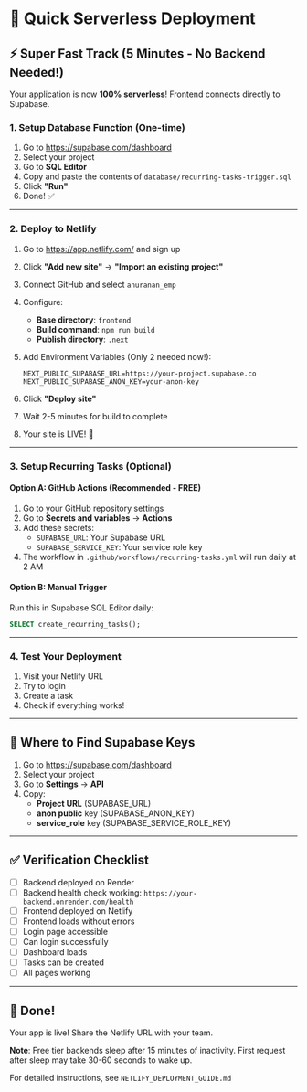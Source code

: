 # 🚀 Quick Serverless Deployment

## ⚡ Super Fast Track (5 Minutes - No Backend Needed!)

Your application is now **100% serverless**! Frontend connects directly to Supabase.

### 1. Setup Database Function (One-time)

1. Go to https://supabase.com/dashboard
2. Select your project
3. Go to **SQL Editor**
4. Copy and paste the contents of `database/recurring-tasks-trigger.sql`
5. Click **"Run"**
6. Done! ✅

---

### 2. Deploy to Netlify

1. Go to https://app.netlify.com/ and sign up
2. Click **"Add new site"** → **"Import an existing project"**
3. Connect GitHub and select `anuranan_emp`
4. Configure:
   - **Base directory**: `frontend`
   - **Build command**: `npm run build`
   - **Publish directory**: `.next`

5. Add Environment Variables (Only 2 needed now!):
   ```
   NEXT_PUBLIC_SUPABASE_URL=https://your-project.supabase.co
   NEXT_PUBLIC_SUPABASE_ANON_KEY=your-anon-key
   ```

6. Click **"Deploy site"**
7. Wait 2-5 minutes for build to complete
8. Your site is LIVE! 🎉

---

### 3. Setup Recurring Tasks (Optional)

#### Option A: GitHub Actions (Recommended - FREE)

1. Go to your GitHub repository settings
2. Go to **Secrets and variables** → **Actions**
3. Add these secrets:
   - `SUPABASE_URL`: Your Supabase URL
   - `SUPABASE_SERVICE_KEY`: Your service role key
4. The workflow in `.github/workflows/recurring-tasks.yml` will run daily at 2 AM

#### Option B: Manual Trigger
Run this in Supabase SQL Editor daily:
```sql
SELECT create_recurring_tasks();
```

---

### 4. Test Your Deployment

1. Visit your Netlify URL
2. Try to login
3. Create a task
4. Check if everything works!

---

## 🔑 Where to Find Supabase Keys

1. Go to https://supabase.com/dashboard
2. Select your project
3. Go to **Settings** → **API**
4. Copy:
   - **Project URL** (SUPABASE_URL)
   - **anon public** key (SUPABASE_ANON_KEY)
   - **service_role** key (SUPABASE_SERVICE_ROLE_KEY)

---

## ✅ Verification Checklist

- [ ] Backend deployed on Render
- [ ] Backend health check working: `https://your-backend.onrender.com/health`
- [ ] Frontend deployed on Netlify
- [ ] Frontend loads without errors
- [ ] Login page accessible
- [ ] Can login successfully
- [ ] Dashboard loads
- [ ] Tasks can be created
- [ ] All pages working

---

## 🎉 Done!

Your app is live! Share the Netlify URL with your team.

**Note**: Free tier backends sleep after 15 minutes of inactivity. First request after sleep may take 30-60 seconds to wake up.

For detailed instructions, see `NETLIFY_DEPLOYMENT_GUIDE.md`
